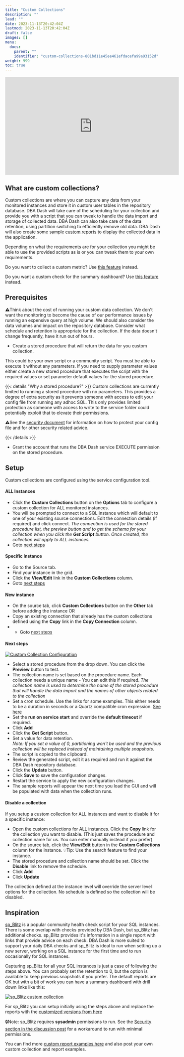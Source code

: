 ```yaml
---
title: "Custom Collections"
description: ""
lead: ""
date: 2023-11-13T20:42:04Z
lastmod: 2023-11-13T20:42:04Z
draft: false
images: []
menu:
  docs:
    parent: ""
    identifier: "custom-collections-801bd11e45ee461efdacefa99a93152d"
weight: 999
toc: true
---
```

<iframe width="560" height="315" src="https://www.youtube.com/embed/0gebFSyS6_k?si=dPriURKKBtHAt7C_" title="YouTube video player" frameborder="0" allow="accelerometer; autoplay; clipboard-write; encrypted-media; gyroscope; picture-in-picture; web-share" allowfullscreen></iframe>

## What are custom collections?

Custom collections are where you can capture any data from your monitored instances and store it in custom user tables in the repository database.  DBA Dash will take care of the scheduling for your collection and provide you with a script that you can tweak to handle the data import and storage of collected data.  DBA Dash can also take care of the data retention, using partition switching to efficiently remove old data.  DBA Dash will also create some sample [custom reports](/docs/how-to/create-custom-reports/) to display the collected data in the application.  

Depending on what the requirements are for your collection you might be able to use the provided scripts as is or you can tweak them to your own requirements.  

Do you want to collect a custom metric?  Use [this feature](/docs/help/os-performance-counters/) instead. 

Do you want a custom check for the summary dashboard?  Use [this feature](/docs/help/custom-checks/) instead.

## Prerequisites

⚠️Think about the cost of running your custom data collection.  We don't want the monitoring to become the cause of our performance issues by running an expensive query at high volume.  We should also consider the data volumes and impact on the repository database.  Consider what schedule and retention is appropriate for the collection.  If the data doesn't change frequently, have it run out of hours.

* Create a stored procedure that will return the data for you custom collection.  

This could be your own script or a community script.  You must be able to execute it without any parameters.  If you need to supply parameter values either create a new stored procedure that executes the script with the required values or set parameter default values for the stored procedure.

{{< details "Why a stored procedure?" >}}
Custom collections are currently limited to running a stored procedure with no parameters.  This provides a degree of extra security as it prevents someone with access to edit your config file from running any adhoc SQL.  This only provides limited protection as someone with access to write to the service folder could potentially exploit that to elevate their permissions. 

⚠️See the [security document](/docs/help/security) for information on how to protect your config file and for other security related advice.

{{< /details >}}

* Grant the account that runs the DBA Dash service EXECUTE permission on the stored procedure.

## Setup

Custom collections are configured using the service configuration tool.  

#### ALL Instances

* Click the **Custom Collections** button on the **Options** tab to configure a custom collection for ALL monitored instances.  
* You will be prompted to connect to a SQL instance which will default to one of your existing source connections.  Edit the connection details (if required) and click connect.
*The connection is used for the stored procedure list, the preview button and to get the schema for your collection when you click the **Get Script** button.  Once created, the collection will apply to ALL instances.*
* Goto [next steps](#next-steps)

#### Specific Instance

* Go to the Source tab.
* Find your instance in the grid.
* Click the **View/Edit** link in the **Custom Collections** column.
* Goto [next steps](#next-steps)

#### New instance

* On the source tab, click **Custom Collections** button on the **Other** tab before adding the instance
OR
* Copy an existing connection that already has the custom collections defined using the **Copy** link in the **Copy Connection** column.
* * Goto [next steps](#next-steps)

#### Next steps

[![Custom Collection Configuration](custom-collection-configuration.png)](custom-collection-configuration.png)

* Select a stored procedure from the drop down.  You can click the **Preview** button to test.
* The collection name is set based on the procedure name.  Each collection needs a unique name - You can edit this if required.
*The collection name is used to determine the name of the stored procedure that will handle the data import and the names of other objects related to the collection*
* Set a cron schedule.  Use the links for some examples.  This either needs to be a duration in seconds or a Quartz compatible cron expression. [See here](/docs/help/schedule/#cron-expressions) 
* Set the **run on service start** and override the **default timeout** if required.
* Click **Add**
* Click the **Get Script** button. 
* Set a value for data retention.  
*Note: If you set a value of 0, partitioning won't be used and the previous collection will be replaced instead of maintaining multiple snapshots.*  
* The script is copied to the clipboard.
* Review the generated script, edit it as required and run it against the DBA Dash repository database.
* Click the **Update** button.
* Click **Save** to save the configuration changes.
* Restart the service to apply the new configuration changes.
* The sample reports will appear the next time you load the GUI and will be populated with data when the collection runs.

#### Disable a collection

If you setup a custom collection for ALL instances and want to disable it for a specific instance:

* Open the custom collections for ALL instances.  Click the **Copy** link for the collection you want to disable.  (This just saves the procedure and collection name for us.  You can enter manually instead if you prefer)
* On the source tab, click the **View/Edit** button in the **Custom Collections** column for the instance.  💡Tip: Use the search feature to find your instance. 
* The stored procedure and collection name should be set.  Click the **Disable** link to remove the schedule.
* Click **Add**
* Click **Update**

The collection defined at the instance level will override the server level options for the collection.  No schedule is defined so the collection will be disabled.

## Inspiration

[sp_Blitz](https://www.brentozar.com/blitz/) is a popular community health check script for your SQL instances.  There is some overlap with checks provided by DBA Dash, but sp_Blitz has additional checks.  sp_Blitz provides it's information in a single report with links that provide advice on each check. DBA Dash is more suited to support your daily DBA checks and sp_Blitz is ideal to run when setting up a new server, working on a SQL instance for the first time and to run occasionally for SQL instances.

Capturing sp_Blitz for all your SQL instances is just a case of following the steps above.  You can probably set the retention to 0, but the option is available to keep previous snapshots if you prefer.  The default reports are OK but with a bit of work you can have a summary dashboard with drill down links like this:

[![sp_Blitz custom collection](sp-blitz-custom-collection.png)](sp-blitz-custom-collection.png)

For sp_Blitz you can setup initially using the steps above and replace the reports with the [customized versions from here](https://github.com/trimble-oss/dba-dash/discussions/768)

🔒Note: sp_Blitz requires **sysadmin** permissions to run. See the [Security section in the discussion post](https://github.com/trimble-oss/dba-dash/discussions/768) for a workaround to run with minimal permissions.

You can find more [custom report examples here](https://github.com/trimble-oss/dba-dash/discussions?discussions_q=label%3A%22Custom+Report%22) and also post your own custom collection and report examples.




